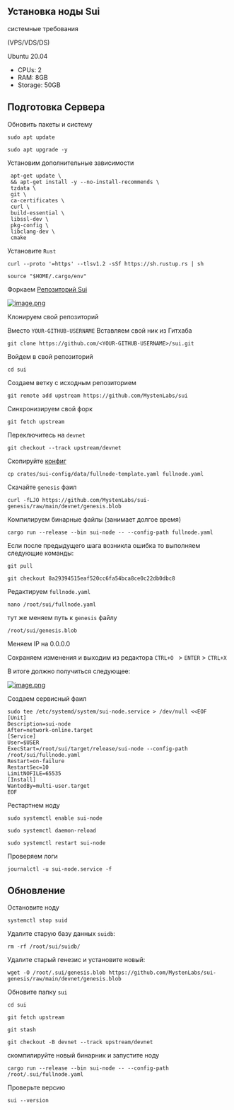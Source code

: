 ## Установка ноды Sui

  системные требования
 
  (VPS/VDS/DS) 
  
   Ubuntu 20.04
   
   - CPUs: 2
   - RAM: 8GB
   - Storage: 50GB
   
   
## Подготовка Сервера
  
   Обновить пакеты и систему

  ```
  sudo apt update 
  ```
    
  ``` 
  sudo apt upgrade -y
  ```
   

   Установим дополнительные зависимости

   ```
    apt-get update \
    && apt-get install -y --no-install-recommends \
    tzdata \
    git \
    ca-certificates \
    curl \
    build-essential \
    libssl-dev \
    pkg-config \
    libclang-dev \
    cmake 
  ```
    
   Установите ```Rust```
    
    
  ```
  curl --proto '=https' --tlsv1.2 -sSf https://sh.rustup.rs | sh
  ```
  
  
 ```
 source "$HOME/.cargo/env"
 ```
  
   
    
     
  Форкаем [Репозиторий Sui](https://github.com/MystenLabs/sui)
  
  
  [![image.png](https://i.postimg.cc/gkMwLbjP/image.png)](https://postimg.cc/crn1PjfD)
  
  
Клонируем свой репозиторий 

Вместо ```YOUR-GITHUB-USERNAME``` Вставляем свой ник из Гитхаба
  
 ```
 git clone https://github.com/<YOUR-GITHUB-USERNAME>/sui.git
 ```
 
 Войдем в свой репозиторий
 
 ```
 cd sui
 ```
 
 Создаем ветку с исходным репозиторием
 
 ```
 git remote add upstream https://github.com/MystenLabs/sui
 ```
 
 Синхронизируем свой форк
 
 ```
 git fetch upstream
 ```
 
 Переключитесь на ```devnet```
 
 ```
 git checkout --track upstream/devnet
 ```
 
 Скопируйте [конфиг](https://github.com/MystenLabs/sui/blob/main/crates/sui-config/data/fullnode-template.yaml) 
  
 ```
 cp crates/sui-config/data/fullnode-template.yaml fullnode.yaml
 ```
 
 Скачайте  ```genesis``` фаил
 
 ```
 curl -fLJO https://github.com/MystenLabs/sui-genesis/raw/main/devnet/genesis.blob
 ```
 
Компилируем бинарные файлы (занимает долгое время) 
 
 ```
cargo run --release --bin sui-node -- --config-path fullnode.yaml
 ```
Если после предыдущего шага возникла ошибка то выполняем следующие команды:

```
git pull
```
```
git checkout 8a29394515eaf520cc6fa54bca8ce0c22db0dbc8
```

Редактируем ```fullnode.yaml```

```
nano /root/sui/fullnode.yaml
```
 
тут же меняем путь к ```genesis``` файлу 

```/root/sui/genesis.blob```

Меняем IP на 0.0.0.0

Сохраняем изменения и выходим из редактора ```CTRL+O ``` > ```ENTER``` > ```CTRL+X```

В итоге должно получиться следующее:

[![image.png](https://i.postimg.cc/FHk8P8qt/image.png)](https://postimg.cc/yDBLxQsn) 


Создаем сервисный фаил

```
sudo tee /etc/systemd/system/sui-node.service > /dev/null <<EOF 
[Unit] 
Description=sui-node 
After=network-online.target 
[Service] 
User=$USER
ExecStart=/root/sui/target/release/sui-node --config-path /root/sui/fullnode.yaml
Restart=on-failure 
RestartSec=10 
LimitNOFILE=65535
[Install] 
WantedBy=multi-user.target 
EOF
```

Рестартнем ноду

```
sudo systemctl enable sui-node
```
```
sudo systemctl daemon-reload 
```
```
sudo systemctl restart sui-node
```

Проверяем логи
```
journalctl -u sui-node.service -f
```


## Обновление

 Остановите ноду
 
 ```
 systemctl stop suid
 ```
 
 
 Удалите старую базу данных ```suidb```:

```
rm -rf /root/sui/suidb/
```

Удалите старый генезис и установите новый: 

```
wget -O /root/.sui/genesis.blob https://github.com/MystenLabs/sui-genesis/raw/main/devnet/genesis.blob
```

Обновите папку ```sui```
```
cd sui
```
```
git fetch upstream
```
```
git stash
```
```
git checkout -B devnet --track upstream/devnet
```

скомпилируйте новый бинарник и запустите ноду
```
cargo run --release --bin sui-node -- --config-path /root/.sui/fullnode.yaml
```

Проверьте версию
```
sui --version
```












 


 


   


    
   
